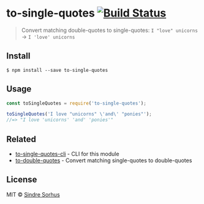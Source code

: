 # to-single-quotes [![Build Status](https://travis-ci.org/sindresorhus/to-single-quotes.svg?branch=master)](https://travis-ci.org/sindresorhus/to-single-quotes)

> Convert matching double-quotes to single-quotes: `I "love" unicorns` → `I 'love' unicorns`


## Install

```
$ npm install --save to-single-quotes
```


## Usage

```js
const toSingleQuotes = require('to-single-quotes');

toSingleQuotes('I love "unicorns" \'and\' "ponies"');
//=> "I love 'unicorns' 'and' 'ponies'"
```


## Related

- [to-single-quotes-cli](https://github.com/sindresorhus/to-single-quotes-cli) - CLI for this module
- [to-double-quotes](https://github.com/sindresorhus/to-double-quotes) - Convert matching single-quotes to double-quotes


## License

MIT © [Sindre Sorhus](https://sindresorhus.com)
